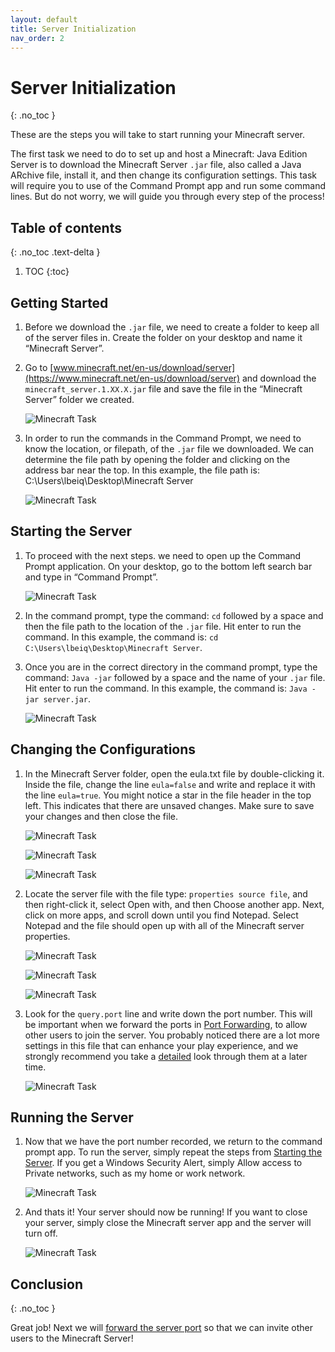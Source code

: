 ```yaml
---
layout: default
title: Server Initialization
nav_order: 2
---
```


# Server Initialization
{: .no_toc }

These are the steps you will take to start running your Minecraft server.

The first task we need to do to set up and host a Minecraft: Java Edition Server is to download the Minecraft Server `.jar` file, also called a Java ARchive file, install it, and then change its configuration settings. This task will require you to use of the Command Prompt app and run some command lines. But do not worry, we will guide you through every step of the process!

## Table of contents
{: .no_toc .text-delta }

1. TOC
{:toc}

## Getting Started

1. Before we download the `.jar` file, we need to create a folder to keep all of the server files in. Create the folder on your desktop and name it “Minecraft Server”.

2. Go to [www.minecraft.net/en-us/download/server](https://www.minecraft.net/en-us/download/server) and download the `minecraft_server.1.XX.X.jar` file and save the file in the “Minecraft Server” folder we created.

    ![Minecraft Task](../assets/images/server/Task1.01.PNG)

3. In order to run the commands in the Command Prompt, we need to know the location, or filepath, of the `.jar` file we downloaded. We can determine the file path by opening the folder and clicking on the address bar near the top.  In this example, the file path is: C:\Users\lbeiq\Desktop\Minecraft Server

    ![Minecraft Task](../assets/images/server/Task1.03.png)

## Starting the Server

1. To proceed with the next steps. we need to open up the Command Prompt application. On your desktop, go to the bottom left search bar and type in “Command Prompt”.

    ![Minecraft Task](../assets/images/server/Task1.02.png)
   
2. In the command prompt, type the command: `cd` followed by a space and then the file path to the location of the `.jar` file. Hit enter to run the command.  In this example, the command is: `cd C:\Users\lbeiq\Desktop\Minecraft Server`.

3. Once you are in the correct directory in the command prompt, type the command: `Java -jar` followed by a space and the name of your `.jar` file. Hit enter to run the command. In this example, the command is: `Java -jar server.jar`.

    ![Minecraft Task](../assets/images/server/Task1.04.png)
    
## Changing the Configurations

1. In the Minecraft Server folder, open the eula.txt file by double-clicking it. Inside the file, change the line `eula=false` and write and replace it with the line `eula=true`. You might notice a star in the file header in the top left. This indicates that there are unsaved changes. Make sure to save your changes and then close the file.

    ![Minecraft Task](../assets/images/server/Task1.05.PNG)

    ![Minecraft Task](../assets/images/server/Task1.06.png)

    ![Minecraft Task](../assets/images/server/Task1.07.png)

2. Locate the server file with the file type: `properties source file`, and then right-click it, select Open with, and then Choose another app. Next, click on more apps, and scroll down until you find Notepad. Select Notepad and the file should open up with all of the Minecraft server properties.

    ![Minecraft Task](../assets/images/server/Task1.08.png)

    ![Minecraft Task](../assets/images/server/Task1.09.png)

    ![Minecraft Task](../assets/images/server/Task1.11.png)

3. Look for the `query.port` line and write down the port number. This will be important when we forward the ports in [Port Forwarding](https://lbeique.github.io/How-To-Setup-a-Minecraft-Server/docs/PortForward/), to allow other users to join the server. You probably noticed there are a lot more settings in this file that can enhance your play experience, and we strongly recommend you take a [detailed](https://minecraft.fandom.com/wiki/Server.properties) look through them at a later time.

    ![Minecraft Task](../assets/images/server/Task1.13.png)
    
## Running the Server

1. Now that we have the port number recorded, we return to the command prompt app. To run the server, simply repeat the steps from [Starting the Server](https://lbeique.github.io/How-To-Setup-a-Minecraft-Server/docs/Server%20Initialization/#starting-the-server). If you get a Windows Security Alert, simply Allow access to Private networks, such as my home or work network.

    ![Minecraft Task](../assets/images/server/Task1.22.png)

2. And thats it! Your server should now be running! If you want to close your server, simply close the Minecraft server app and the server will turn off.

    ![Minecraft Task](../assets/images/server/Task1.23.png)

## Conclusion
{: .no_toc }

Great job! Next we will [forward the server port](https://lbeique.github.io/How-To-Setup-a-Minecraft-Server/docs/PortForward/) so that we can invite other users to the Minecraft Server!
